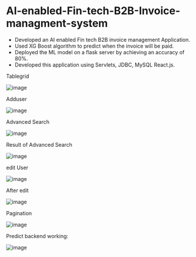 # AI-enabled-Fin-tech-B2B-Invoice-managment-system
- Developed an AI enabled Fin tech B2B invoice management Application.
- Used XG Boost algorithm to predict when the invoice will be paid.
- Deployed the ML model on a flask server by achieving an accuracy of 80%.
- Developed this application using Servlets, JDBC, MySQL React.js.

Tablegrid

![image](https://user-images.githubusercontent.com/74146605/177468346-ad30cc23-47ff-41e4-9216-c0bbf6afcd55.png)

Adduser

![image](https://user-images.githubusercontent.com/74146605/177468368-b4b95a42-dfe4-475d-8f18-8a686e7ead2a.png)

Advanced Search

![image](https://user-images.githubusercontent.com/74146605/177468409-532af291-e704-48c3-9413-8407f125bcc4.png)

Result of Advanced Search

![image](https://user-images.githubusercontent.com/74146605/177468469-8af78517-0db9-4841-830c-119bf0437319.png)

edit User

![image](https://user-images.githubusercontent.com/74146605/177468498-26e93c9a-54c3-4e1f-a4bf-740c7a1cd37b.png)

After edit

![image](https://user-images.githubusercontent.com/74146605/177469264-23095707-33e2-4bbe-b456-960d532cb94d.png)

Pagination

![image](https://user-images.githubusercontent.com/74146605/177468538-0d05e5c2-7c90-4beb-92a9-a6c9a8e86f66.png)

Predict backend working:

![image](https://user-images.githubusercontent.com/74146605/177470580-f10d07b7-eb93-4bac-ba00-13d08b5086cd.png)
